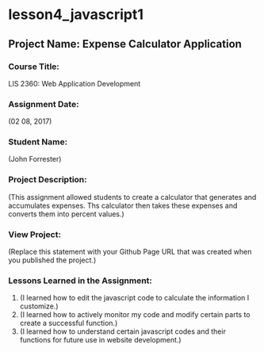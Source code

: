 # lesson4_javascript1
## Project Name:  Expense Calculator Application

### Course Title:
LIS 2360:  Web Application Development

### Assignment Date:  
(02 08, 2017)

### Student Name:  
(John Forrester)

### Project Description:
(This assignment allowed students to create a calculator that generates and accumulates expenses. Ths calculator then takes these expenses and converts them into percent values.)

### View Project:
(Replace this statement with your Github Page URL that was created when you 
 published the project.)

### Lessons Learned in the Assignment:
1. (I learned how to edit the javascript code to calculate the information I customize.)
2. (I learned how to actively monitor my code and modify certain parts to create a successful function.)
3. (I learned how to understand certain javascript codes and their functions for future use in website development.)
